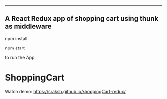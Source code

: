 --------------------------
A React Redux app of shopping cart using thunk as middleware
--------------------------

npm  install

npm start


to run the App
# ShoppingCart

Watch demo: https://sraksh.github.io/shoppingCart-redux/